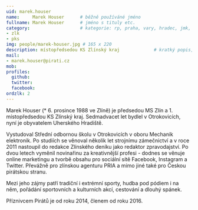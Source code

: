 ```yaml
---
uid: marek.houser
name:     Marek Houser  	# běžně používáné jméno
fullname: Marek Houser  	# jméno s tituly etc.
category:                 	# kategorie: rp, praha, vary, hradec, jmk, senat
- zlk
- pks
img: people/marek-houser.jpg # 165 x 220
description: místopředsedou KS Zlínský kraj            	# kratký popis, max 160 znaků
mail:
- marek.houser@pirati.cz
mob:
profiles:
  github:                 
  twitter:
  facebook:
ordzlk: 2		  
---
```


Marek Houser (* 6. prosince 1988 ve Zlíně) je předsedou MS Zlín a 1. místopředsedou KS Zlínský kraj. Sedmadvacet let bydlel v Otrokovicích, nyní je obyvatelem Uherského Hradiště.

Vystudoval Střední odbornou školu v Otrokovicích v oboru Mechanik elektronik. Po studiích se věnoval několik let strojnímu zámečnictví a v roce 2011 nastoupil do redakce Zlínského deníku jako redaktor zpravodajství. Po dvou letech vyměnil novinařinu za kreativnější profesi - dodnes se věnuje online marketingu a tvorbě obsahu pro sociální sítě Facebook, Instagram a Twitter. Převážně pro zlínskou agenturu PRIA a mimo jiné také pro Českou pirátskou stranu.

Mezi jeho zájmy patří tradiční i extrémní sporty, hudba pod pódiem i na něm, pořádání sportovních a kulturních akcí, cestování a dlouhý spánek.

Příznivcem Pirátů je od roku 2014, členem od roku 2016.